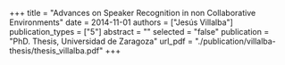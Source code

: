+++
title = "Advances on Speaker Recognition in non Collaborative Environments"
date = 2014-11-01
authors = ["Jesús Villalba"]
publication_types = ["5"]
abstract = ""
selected = "false"
publication = "PhD. Thesis, Universidad de Zaragoza"
url_pdf = "./publication/villalba-thesis/thesis_villalba.pdf"
+++

